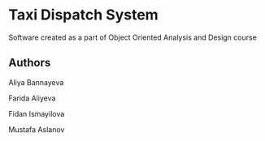 # Taxi Dispatch System 

Software created as a part of Object Oriented Analysis and Design course

## Authors

Aliya Bannayeva

Farida Aliyeva

Fidan Ismayilova

Mustafa Aslanov

